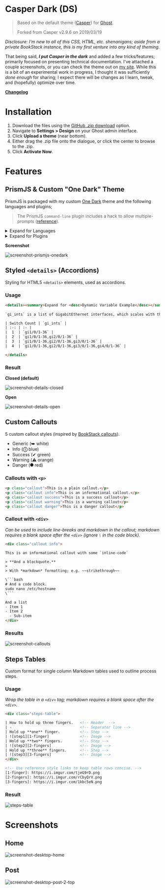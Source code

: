 # Casper Dark (DS)

> Based on the default theme ([Casper][casper]) for [Ghost][ghost].
> 
> Forked from Casper v2.9.6 on 2019/03/19

*Disclosure: I'm new to all of this CSS, HTML, etc. shenanigans; aside from a private BookStack instance, this is my first venture into any kind of theming.*

That being said, ***I put Casper in the dark*** and added a few tricks/features; primarily focused on presenting technical documentation. I've attached a couple screenshots, or you can check the theme out on [my site](https://shnosh.io). While this is a bit of an experimental work in progress, I thought it was sufficiently *done enough* for sharing; I expect there will be changes as I learn, tweak, and (hopefully) optimize over time.

**[Changelog](changelog-ds.md)**

# Installation

1. Download the files using the [GitHub .zip download][zip-dl] option.
2. Navigate to **Settings > Design** on your Ghost admin interface.
3. Click **Upload a theme** (near bottom).
4. Either drag the .zip file onto the dialogue, or click the center to browse to the .zip.
5. Click **Activate Now**.

# Features

## PrismJS & Custom "One Dark" Theme

PrismJS is packaged with my custom [One Dark][prismjs-onedark] theme and the following languages and plugins;

> The PrismJS `command-line` plugin includes a hack to allow multiple-prompts ([reference][prismjs-cmdline-hack]).

<details><summary>Expand for Languages</summary>

- markup
- css
- clike
- javascript
- apacheconf
- bash
- batch
- css-extras
- markup-templating
- git
- handlebars
- http
- ini
- php
- json
- markdown
- django
- nginx
- sql
- powershell
- scss
- python
- rest
- sass
- yaml
- tcl
- visual-basic
- regex
</details>

<details><summary>Expand for Plugins</summary>

- line-highlight
- line-numbers
- toolbar
- highlight-keywords
- unescaped-markup
- command-line
- show-language
- copy-to-clipboard

</details>

**Screenshot**

![screenshot-prismjs-onedark][ss-prismjs-onedark]

## Styled `<details>` (Accordions)

Styling for HTML5 `<details>` elements, used as accordions.

### Usage

```html
<details><summary>Expand for <desc>Dynamic Variable Example</desc></summary>
 
`gi_ints` is a list of GigabitEthernet interfaces, which scales with the number of switches in the stack.

| Switch Count | `gi_ints` |
| :-: | :- |
|  1  | `gi1/0/1-36` |
|  2  | `gi1/0/1-36,gi2/0/1-36` |
|  3  | `gi1/0/1-36,gi2/0/1-36,gi3/0/1-36` |
|  4  | `gi1/0/1-36,gi2/0/1-36,gi3/0/1-36,gi4/0/1-36` |

</details>
```

### Result

**Closed (default)**

![screenshot-details-closed][ss-details-closed]

**Open**

![screenshot-details-open][ss-details-open]

## Custom Callouts

5 custom callout styles (inspired by [BookStack callouts][bookstack-callouts]).

- Generic (⮩ white)
- Info (**ⓘ** blue)
- Success (✔ green)
- Warning (**⚠** orange)
- Danger (⯃ red)

### Callouts with `<p>`

```html
<p class="callout">This is a plain callout.</p>
<p class="callout info">This is an informational callout.</p>
<p class="callout success">This is a success callout</p>
<p class="callout warning">This is a warning callout</p>
<p class="callout danger">This is a danger callout</p>
```

### Callout with `<div>`

*Can be used to include line-breaks and markdown in the callout; markdown requires a blank space after the `<div>` (ignore `\` in the code block).*

```html
<div class="callout info">

This is an informational callout with some `inline-code`

> **And a blockquote.**
> 
> With *markdown* formatting; e.g. ~~strikethrough~~

\```bash
# And a code block.
sudo nano /etc/hostname
\```

And a list
- Item 1
- Item 2
  - Sub-item
</div>
```

### Results

![screenshot-callouts][ss-callouts]

## Steps Tables

Custom format for single column Markdown tables used to outline process steps.

### Usage

*Wrap the table in a `<div>` tag; markdown requires a blank space after the `<div>`.*

```html
<div class="steps-table">

| How to hold up three fingers.   <!-- Header  -->
| -                               <!-- Separator line -->
| Hold up **one** finger.         <!-- Step -->
| ![step1][1-finger]              <!-- Image -->
| Hold up **two** fingers.        <!-- Step -->
| ![step2][2-fingers]             <!-- Image -->
| Hold up **three** fingers.      <!-- Step -->
| ![step3][3-fingers]             <!-- Image -->
</div>

<!-- Use reference style links to keep table rows concise. -->
[1-finger]: https://i.imgur.com/tjeG9rD.png
[2-fingers]: https://i.imgur.com/rCbyQrV.png
[3-fingers]: https://i.imgur.com/1kbc5eN.png
```

### Result

![steps-table][ss-steps-table]

# Screenshots

## Home

![screenshot-desktop-home][ss-d-home]

## Post

![screenshot-desktop-post-2-top][ss-d-post]



[ghost]: http://github.com/tryghost/ghost/
[casper]: https://github.com/TryGhost/Casper
[zip-dl]: https://github.com/derek-shnosh/casper-dark-ds/archive/master.zip
[prismjs-onedark]: https://github.com/derek-shnosh/prism-theme-one-dark-ds
[clipboardjs]: https://github.com/zenorocha/clipboard.js/
[prismjs]: https://github.com/PrismJS/prism
[bookstack-callouts]: https://www.bookstackapp.com/blog/beta-release-v0-11-0/
[prismjs-cmdline-hack]: https://github.com/PrismJS/prism/issues/1021#issuecomment-477791027
[steps-table-eg]: https://shnosh.io/securecrt-echo-paste/#securecrtconfiguration
[ss-steps-table]: assets/images/screenshot-steps-table.png
[ss-callouts]: assets/images/screenshot-callouts.png
[ss-details-closed]: assets/images/screenshot-details-closed.png
[ss-details-open]: assets/images/screenshot-details-open.png
[ss-d-home]: assets/images/screenshot-desktop-home.png
[ss-d-post]: assets/images/screenshot-desktop-post.png
[ss-prismjs-onedark]: assets/images/screenshot-prismjs-one-dark.png
